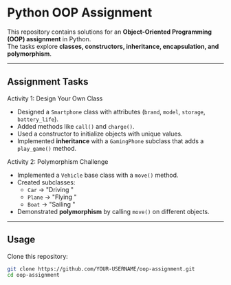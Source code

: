 # Python OOP Assignment 

This repository contains solutions for an **Object-Oriented Programming (OOP) assignment** in Python.  
The tasks explore **classes, constructors, inheritance, encapsulation, and polymorphism**.

---

## Assignment Tasks

Activity 1: Design Your Own Class
- Designed a `Smartphone` class with attributes (`brand`, `model`, `storage`, `battery_life`).
- Added methods like `call()` and `charge()`.
- Used a constructor to initialize objects with unique values.
- Implemented **inheritance** with a `GamingPhone` subclass that adds a `play_game()` method.

 Activity 2: Polymorphism Challenge
- Implemented a `Vehicle` base class with a `move()` method.
- Created subclasses:
  - `Car` → "Driving "
  - `Plane` → "Flying "
  - `Boat` → "Sailing "
- Demonstrated **polymorphism** by calling `move()` on different objects.

---

## Usage

Clone this repository:
```bash
git clone https://github.com/YOUR-USERNAME/oop-assignment.git
cd oop-assignment
